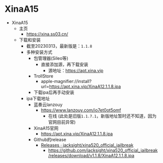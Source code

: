 # XinaA15

* XinaA15
  * 主页
    * https://xina.ss03.cn/
  * 下载和安装
    * 截至20230313，最新版是：`1.1.8`
    * 多种安装方式
      * 包管理器(Sileo等)
        * 直接添加源，再下载安装
          * 源地址：https://apt.xina.vip
      * TrollStore
        * apple-magnifier://install?url=https://apt.xina.vip/XinaA12.1.1.8.ipa
      * 下载ipa后再手动安装
    * ipa下载地址
      * 蓝奏云lanzouy
        * https://www.lanzouy.com/io7et0ot5omf
          * 在线 (此处是旧版`1.1.7.1`，新版地址暂时还不知道，因为官网目前异常)
      * XinaA15官网
        * https://apt.xina.vip/XinaA12.1.1.8.ipa
      * Github的release
        * [Releases · jacksight/xina520_official_jailbreak](https://github.com/jacksight/xina520_official_jailbreak/releases/)
          * https://github.com/jacksight/xina520_official_jailbreak/releases/download/v1.1.8/XinaA12.1.1.8.ipa
